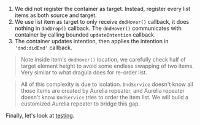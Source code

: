 1. We did not register the container as target. Instead, register every list items as both source and target.
2. We use list item as target to only receive `dndHover()` callback, it does nothing in `dndDrop()` callback. The `dndHover()` communicates with container by calling bounded `updateIntention` callback.
3. The container updates intention, then applies the intention in `'dnd:didEnd'` callback.

> Note inside item's `dndHover()` location, we carefully check half of target element height to avoid some endless swapping of two items. Very similar to what dragula does for re-order list.

> All of this complexity is due to isolation. `DndService` doesn't know all those items are created by Aurelia repeater, and Aurelia repeater doesn't know `DndService` tries to order the item list. We will build a customized Aurelia repeater to bridge this gap.

Finally, let's look at [testing](#/testing).
